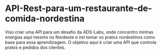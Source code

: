 # API-Rest-para-um-restaurante-de-comida-nordestina
Viso criar uma API para um desafio da ADS-Labs, onde concentro minhas energias aqui mesmo no Nordeste e irei tomar os pratos nordestinos como base para essa aprendizagem. O objetivo aqui é criar uma API que controla pratos e pedidos dos clientes.
